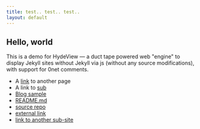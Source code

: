 ```yaml
---
title: test.. test.. test..
layout: default
---
```


Hello, world
------------

This is a demo for HydeView — a duct tape powered web "engine" to display Jekyll
sites without Jekyll via js (without any source modifications), with support for
0net comments.

- A [link](/linked.html) to another page
- A link to [sub](/sub/)
- [Blog sample](/blog/)
- [README.md](README.md)
- [source repo][source]
- [external link](https://example.com)
- <a href="/" onclick="page.initialize('subsite/')">link to another sub-site</a>

[source]: http://127.0.0.1:43110/1DTjNhj7Mm4hSvEQ2mEUnWp5cP1eaUzHyA
